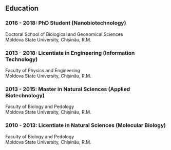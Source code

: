 ## Education

### **2016 - 2018: PhD Student (Nanobiotechnology)**

Doctoral School of Biological and Geonomical Sciences  
Moldova State University, Chișinău, R.M.

### **2013 - 2018: Licentiate in Engineering (Information Technology)**

Faculty of Physics and Engineering  
Moldova State University, Chișinău, R.M.

### **2013 - 2015: Master in Natural Sciences (Applied Biotechnology)**

Faculty of Biology and Pedology  
Moldova State University, Chișinău, R.M.

### **2010 - 2013: Licentiate in Natural Sciences (Molecular Biology)**

Faculty of Biology and Pedology  
Moldova State University, Chișinău, R.M.
